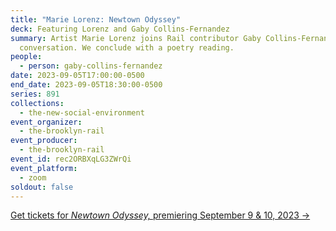 ```yaml
---
title: "Marie Lorenz: Newtown Odyssey"
deck: Featuring Lorenz and Gaby Collins-Fernandez
summary: Artist Marie Lorenz joins Rail contributor Gaby Collins-Fernandez for a
  conversation. We conclude with a poetry reading.
people:
  - person: gaby-collins-fernandez
date: 2023-09-05T17:00:00-0500
end_date: 2023-09-05T18:30:00-0500
series: 891
collections:
  - the-new-social-environment
event_organizer:
  - the-brooklyn-rail
event_producer:
  - the-brooklyn-rail
event_id: rec2ORBXqLG3ZWrQi
event_platform:
  - zoom
soldout: false
---
```

[Get tickets for *Newtown Odyssey,* premiering September 9 & 10, 2023 →](https://www.newtownodyssey.com/)